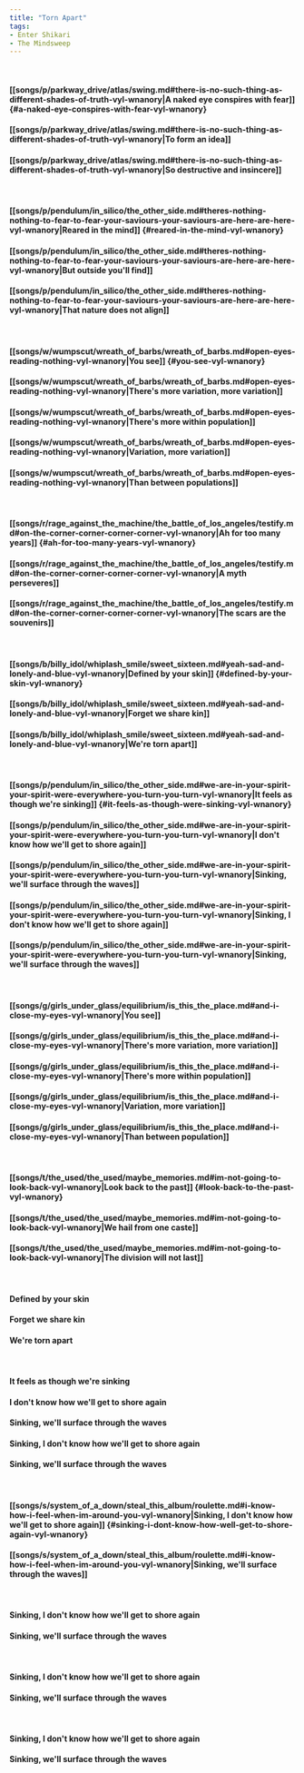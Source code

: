 ```yaml
---
title: "Torn Apart"
tags:
- Enter Shikari
- The Mindsweep
---
```

&nbsp;
#### [[songs/p/parkway_drive/atlas/swing.md#there-is-no-such-thing-as-different-shades-of-truth-vyl-wnanory|A naked eye conspires with fear]] {#a-naked-eye-conspires-with-fear-vyl-wnanory}
#### [[songs/p/parkway_drive/atlas/swing.md#there-is-no-such-thing-as-different-shades-of-truth-vyl-wnanory|To form an idea]]
#### [[songs/p/parkway_drive/atlas/swing.md#there-is-no-such-thing-as-different-shades-of-truth-vyl-wnanory|So destructive and insincere]]
&nbsp;
#### [[songs/p/pendulum/in_silico/the_other_side.md#theres-nothing-nothing-to-fear-to-fear-your-saviours-your-saviours-are-here-are-here-vyl-wnanory|Reared in the mind]] {#reared-in-the-mind-vyl-wnanory}
#### [[songs/p/pendulum/in_silico/the_other_side.md#theres-nothing-nothing-to-fear-to-fear-your-saviours-your-saviours-are-here-are-here-vyl-wnanory|But outside you'll find]]
#### [[songs/p/pendulum/in_silico/the_other_side.md#theres-nothing-nothing-to-fear-to-fear-your-saviours-your-saviours-are-here-are-here-vyl-wnanory|That nature does not align]]
&nbsp;
#### [[songs/w/wumpscut/wreath_of_barbs/wreath_of_barbs.md#open-eyes-reading-nothing-vyl-wnanory|You see]] {#you-see-vyl-wnanory}
#### [[songs/w/wumpscut/wreath_of_barbs/wreath_of_barbs.md#open-eyes-reading-nothing-vyl-wnanory|There's more variation, more variation]]
#### [[songs/w/wumpscut/wreath_of_barbs/wreath_of_barbs.md#open-eyes-reading-nothing-vyl-wnanory|There's more within population]]
#### [[songs/w/wumpscut/wreath_of_barbs/wreath_of_barbs.md#open-eyes-reading-nothing-vyl-wnanory|Variation, more variation]]
#### [[songs/w/wumpscut/wreath_of_barbs/wreath_of_barbs.md#open-eyes-reading-nothing-vyl-wnanory|Than between populations]]
&nbsp;
#### [[songs/r/rage_against_the_machine/the_battle_of_los_angeles/testify.md#on-the-corner-corner-corner-corner-vyl-wnanory|Ah for too many years]] {#ah-for-too-many-years-vyl-wnanory}
#### [[songs/r/rage_against_the_machine/the_battle_of_los_angeles/testify.md#on-the-corner-corner-corner-corner-vyl-wnanory|A myth perseveres]]
#### [[songs/r/rage_against_the_machine/the_battle_of_los_angeles/testify.md#on-the-corner-corner-corner-corner-vyl-wnanory|The scars are the souvenirs]]
&nbsp;
#### [[songs/b/billy_idol/whiplash_smile/sweet_sixteen.md#yeah-sad-and-lonely-and-blue-vyl-wnanory|Defined by your skin]] {#defined-by-your-skin-vyl-wnanory}
#### [[songs/b/billy_idol/whiplash_smile/sweet_sixteen.md#yeah-sad-and-lonely-and-blue-vyl-wnanory|Forget we share kin]]
#### [[songs/b/billy_idol/whiplash_smile/sweet_sixteen.md#yeah-sad-and-lonely-and-blue-vyl-wnanory|We're torn apart]]
&nbsp;
#### [[songs/p/pendulum/in_silico/the_other_side.md#we-are-in-your-spirit-your-spirit-were-everywhere-you-turn-you-turn-vyl-wnanory|It feels as though we're sinking]] {#it-feels-as-though-were-sinking-vyl-wnanory}
#### [[songs/p/pendulum/in_silico/the_other_side.md#we-are-in-your-spirit-your-spirit-were-everywhere-you-turn-you-turn-vyl-wnanory|I don't know how we'll get to shore again]]
#### [[songs/p/pendulum/in_silico/the_other_side.md#we-are-in-your-spirit-your-spirit-were-everywhere-you-turn-you-turn-vyl-wnanory|Sinking, we'll surface through the waves]]
#### [[songs/p/pendulum/in_silico/the_other_side.md#we-are-in-your-spirit-your-spirit-were-everywhere-you-turn-you-turn-vyl-wnanory|Sinking, I don't know how we'll get to shore again]]
#### [[songs/p/pendulum/in_silico/the_other_side.md#we-are-in-your-spirit-your-spirit-were-everywhere-you-turn-you-turn-vyl-wnanory|Sinking, we'll surface through the waves]]
&nbsp;
#### [[songs/g/girls_under_glass/equilibrium/is_this_the_place.md#and-i-close-my-eyes-vyl-wnanory|You see]]
#### [[songs/g/girls_under_glass/equilibrium/is_this_the_place.md#and-i-close-my-eyes-vyl-wnanory|There's more variation, more variation]]
#### [[songs/g/girls_under_glass/equilibrium/is_this_the_place.md#and-i-close-my-eyes-vyl-wnanory|There's more within population]]
#### [[songs/g/girls_under_glass/equilibrium/is_this_the_place.md#and-i-close-my-eyes-vyl-wnanory|Variation, more variation]]
#### [[songs/g/girls_under_glass/equilibrium/is_this_the_place.md#and-i-close-my-eyes-vyl-wnanory|Than between population]]
&nbsp;
#### [[songs/t/the_used/the_used/maybe_memories.md#im-not-going-to-look-back-vyl-wnanory|Look back to the past]] {#look-back-to-the-past-vyl-wnanory}
#### [[songs/t/the_used/the_used/maybe_memories.md#im-not-going-to-look-back-vyl-wnanory|We hail from one caste]]
#### [[songs/t/the_used/the_used/maybe_memories.md#im-not-going-to-look-back-vyl-wnanory|The division will not last]]
&nbsp;
#### Defined by your skin
#### Forget we share kin
#### We're torn apart
&nbsp;
#### It feels as though we're sinking
#### I don't know how we'll get to shore again
#### Sinking, we'll surface through the waves
#### Sinking, I don't know how we'll get to shore again
#### Sinking, we'll surface through the waves
&nbsp;
#### [[songs/s/system_of_a_down/steal_this_album/roulette.md#i-know-how-i-feel-when-im-around-you-vyl-wnanory|Sinking, I don't know how we'll get to shore again]] {#sinking-i-dont-know-how-well-get-to-shore-again-vyl-wnanory}
#### [[songs/s/system_of_a_down/steal_this_album/roulette.md#i-know-how-i-feel-when-im-around-you-vyl-wnanory|Sinking, we'll surface through the waves]]
&nbsp;
#### Sinking, I don't know how we'll get to shore again
#### Sinking, we'll surface through the waves
&nbsp;
#### Sinking, I don't know how we'll get to shore again
#### Sinking, we'll surface through the waves
&nbsp;
#### Sinking, I don't know how we'll get to shore again
#### Sinking, we'll surface through the waves
